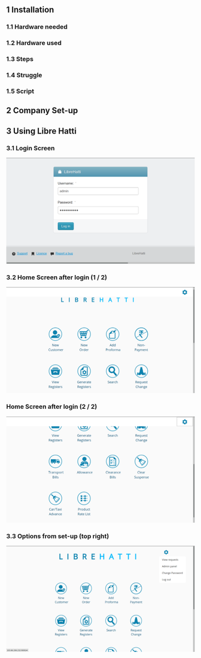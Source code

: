 ## 1 Installation

### 1.1 Hardware needed

### 1.2 Hardware used

### 1.3 Steps

### 1.4 Struggle

### 1.5 Script

## 2 Company Set-up

## 3 Using Libre Hatti

### 3.1 Login Screen	

![Login Screen](LHui/A123645.png)

### 3.2 Home Screen after login (1 / 2)	

![Home Screen after login (1 / 2)](LHui/A123738.png)

### Home Screen after login (2 / 2)	

![Home Screen after login (2 / 2)](LHui/A123853.png)

### 3.3 Options from set-up (top right)	

![Options from set-up (top right)](LHui/A123918.png)
